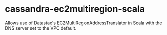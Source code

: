 # cassandra-ec2multiregion-scala
Allows use of Datastax's EC2MultiRegionAddressTranslator in Scala with the DNS server set to the VPC default.
